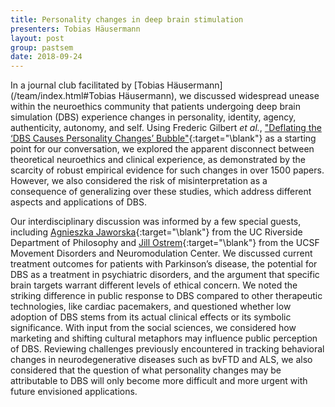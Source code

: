 ```yaml
---
title: Personality changes in deep brain stimulation
presenters: Tobias Häusermann
layout: post
group: pastsem
date: 2018-09-24
---
```


In a journal club facilitated by [Tobias Häusermann](/team/index.html#Tobias Häusermann), we discussed widespread unease within the 
neuroethics community that patients undergoing deep brain simulation (DBS) experience changes in personality, identity, agency, 
authenticity, autonomy, and self. Using Frederic Gilbert *et al.*, 
["Deflating the ‘DBS Causes Personality Changes’ Bubble"](https://link.springer.com/article/10.1007%2Fs12152-018-9373-8){:target="\blank"} 
as a starting point for our 
conversation, we explored the apparent disconnect between theoretical neuroethics and clinical experience, as demonstrated by the scarcity 
of robust empirical evidence for such changes in over 1500 papers. However, we also considered the risk of misinterpretation as a consequence 
of generalizing over these studies, which address different aspects and applications of DBS.


Our interdisciplinary discussion was informed by a few special guests, including 
[Agnieszka Jaworska](http://philosophy.ucr.edu/agnieszka-jaworska/){:target="\blank"} from the UC Riverside Department of Philosophy and 
[Jill Ostrem](https://www.ucsfhealth.org/jill.ostrem){:target="\blank"} from the UCSF Movement Disorders and Neuromodulation Center.
We discussed current treatment outcomes for patients with Parkinson’s disease, 
the potential for DBS as a treatment in psychiatric disorders, and the argument that specific brain targets warrant different levels of 
ethical concern. We noted the striking difference in public response to DBS compared to other therapeutic technologies, like cardiac 
pacemakers, and questioned whether low adoption of DBS stems from its actual clinical effects or its symbolic significance. With input 
from the social sciences, we considered how marketing and shifting cultural metaphors may influence public 
perception of DBS. Reviewing challenges previously encountered in tracking behavioral changes in neurodegenerative diseases such as 
bvFTD and ALS, we also considered that the question of what personality changes may be attributable to DBS will only become more 
difficult and more urgent with future envisioned applications. 

